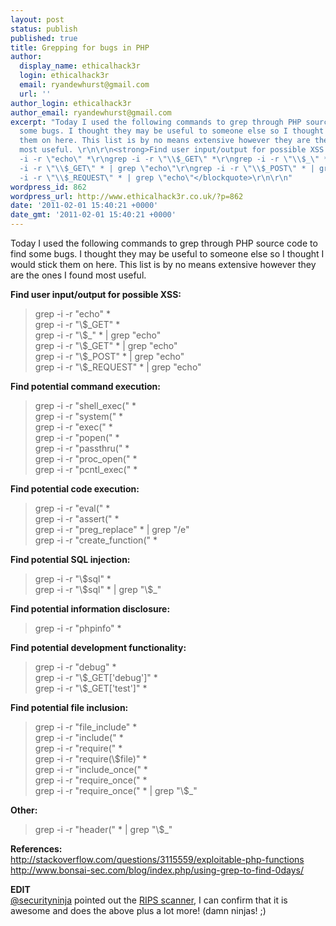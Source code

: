 ```yaml
---
layout: post
status: publish
published: true
title: Grepping for bugs in PHP
author:
  display_name: ethicalhack3r
  login: ethicalhack3r
  email: ryandewhurst@gmail.com
  url: ''
author_login: ethicalhack3r
author_email: ryandewhurst@gmail.com
excerpt: "Today I used the following commands to grep through PHP source code to find
  some bugs. I thought they may be useful to someone else so I thought I would stick
  them on here. This list is by no means extensive however they are the ones I found
  most useful. \r\n\r\n<strong>Find user input/output for possible XSS:</strong>\r\n\r\n<blockquote>grep
  -i -r \"echo\" *\r\ngrep -i -r \"\\$_GET\" *\r\ngrep -i -r \"\\$_\" * | grep \"echo\"\r\ngrep
  -i -r \"\\$_GET\" * | grep \"echo\"\r\ngrep -i -r \"\\$_POST\" * | grep \"echo\"\r\ngrep
  -i -r \"\\$_REQUEST\" * | grep \"echo\"</blockquote>\r\n\r\n"
wordpress_id: 862
wordpress_url: http://www.ethicalhack3r.co.uk/?p=862
date: '2011-02-01 15:40:21 +0000'
date_gmt: '2011-02-01 15:40:21 +0000'
---
```

<p>Today I used the following commands to grep through PHP source code to find some bugs. I thought they may be useful to someone else so I thought I would stick them on here. This list is by no means extensive however they are the ones I found most useful. </p>
<p><strong>Find user input/output for possible XSS:</strong></p>
<blockquote><p>grep -i -r "echo" *<br />
grep -i -r "\$_GET" *<br />
grep -i -r "\$_" * | grep "echo"<br />
grep -i -r "\$_GET" * | grep "echo"<br />
grep -i -r "\$_POST" * | grep "echo"<br />
grep -i -r "\$_REQUEST" * | grep "echo"</p></blockquote>
<p><a id="more"></a><a id="more-862"></a></p>
<p><strong>Find potential command execution:</strong></p>
<blockquote><p>grep -i -r "shell_exec(" *<br />
grep -i -r "system(" *<br />
grep -i -r "exec(" *<br />
grep -i -r "popen(" *<br />
grep -i -r "passthru(" *<br />
grep -i -r "proc_open(" *<br />
grep -i -r "pcntl_exec(" *</p></blockquote>
<p><strong>Find potential code execution:</strong></p>
<blockquote><p>grep -i -r "eval(" *<br />
grep -i -r "assert(" *<br />
grep -i -r "preg_replace" * | grep "/e"<br />
grep -i -r "create_function(" *</p></blockquote>
<p><strong>Find potential SQL injection:</strong></p>
<blockquote><p>grep -i -r "\$sql" *<br />
grep -i -r "\$sql" * | grep "\$_"</p></blockquote>
<p><strong>Find potential information disclosure:</strong></p>
<blockquote><p>grep -i -r "phpinfo" *</p></blockquote>
<p><strong>Find potential development functionality:</strong></p>
<blockquote><p>grep -i -r "debug" *<br />
grep -i -r "\$_GET['debug']" *<br />
grep -i -r "\$_GET['test']" *</p></blockquote>
<p><strong>Find potential file inclusion:</strong></p>
<blockquote><p>grep -i -r "file_include" *<br />
grep -i -r "include(" *<br />
grep -i -r "require(" *<br />
grep -i -r "require(\$file)" *<br />
grep -i -r "include_once(" *<br />
grep -i -r "require_once(" *<br />
grep -i -r "require_once(" * | grep "\$_"</p></blockquote>
<p><strong>Other:</strong></p>
<blockquote><p>
grep -i -r "header(" * | grep "\$_"</p></blockquote>
<p><strong>References:</strong><br />
<a href="http://stackoverflow.com/questions/3115559/exploitable-php-functions" target="_blank">http://stackoverflow.com/questions/3115559/exploitable-php-functions</a><br />
<a href="http://www.bonsai-sec.com/blog/index.php/using-grep-to-find-0days/" target="_blank">http://www.bonsai-sec.com/blog/index.php/using-grep-to-find-0days/</a></p>
<p><strong>EDIT</strong><br />
<a href="http://www.twitter.com/securityninja" target="_blank">@securityninja</a> pointed out the <a href="http://sourceforge.net/projects/rips-scanner/" target="_blank">RIPS scanner</a>, I can confirm that it is awesome and does the above plus a lot more! (damn ninjas! ;)</p>

